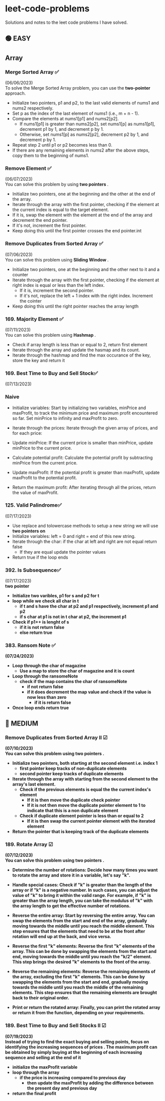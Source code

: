 # leet-code-problems
Solutions and notes to the leet code problems I have solved.

## 🟢 EASY

## Array

### Merge Sorted Array ✅
(06/06/2023) <br/>
To solve the Merge Sorted Array problem, you can use the <strong>two-pointer </strong> approach. 
- Initialize two pointers, p1 and p2, to the last valid elements of nums1 and nums2 respectively.
- Set p as the index of the last element of nums1 (i.e., m + n - 1).
- Compare the elements at nums1[p1] and nums2[p2].
  - If nums1[p1] is greater than nums2[p2], set nums1[p] as nums1[p1], decrement p1 by 1, and decrement p by 1.
  - Otherwise, set nums1[p] as nums2[p2], decrement p2 by 1, and decrement p by 1.
- Repeat step 2 until p1 or p2 becomes less than 0.
- If there are any remaining elements in nums2 after the above steps, copy them to the beginning of nums1.

### Remove Element ✅
(06/07/2023) <br/>
You can solve this problem by using <strong>two pointers </strong>. 
- Initialize two pointers, one at the beginning and the other at the end of the array.
- Iterate through the array with the first pointer, checking if the element at the current index is equal to the target element.
- If it is, swap the element with the element at the end of the array and decrement the end pointer.
- If it's not, increment the first pointer.
- Keep doing this until the first pointer crosses the end pointer.int

### Remove Duplicates from Sorted Array ✅ 
(07/06/2023) <br/>
You can solve this problem using <strong> Sliding Window </strong>.
 - Initialize two pointers, one at the beginning and the other next to it and a counter
- Iterate through the array with the first pointer, checking if the element at right index is equal or less than the left index.
  - If it is, increment the second pointer.
  - If it's not, replace the left + 1 index with the right index. Increment the cointer
- Keep doing this until the right pointer reaches the array length


### 169. Majority Element ✅ 
(07/11/2023) <br/>
You can solve this problem using <strong> Hashmap </strong>.
- Check if array length is less than or equal to 2, return first element
- Iterate through the array and update the hasmap and its count.
- Iterate through the hashmap and find the max occurance of the key, store the key and return it

### 169. Best Time to Buy and Sell Stock✅ 
(07/13/2023) <br/>
 ### Naive
- Initialize variables: Start by initializing two variables, minPrice and maxProfit, to track the minimum price and maximum profit encountered so far. Set minPrice to infinity and maxProfit to zero.

- Iterate through the prices: Iterate through the given array of prices, and for each price:

- Update minPrice: If the current price is smaller than minPrice, update minPrice to the current price.
- Calculate potential profit: Calculate the potential profit by subtracting minPrice from the current price.
- Update maxProfit: If the potential profit is greater than maxProfit, update maxProfit to the potential profit.
- Return the maximum profit: After iterating through all the prices, return the value of maxProfit.

### 125. Valid Palindrome✅ 
(07/17/2023) <br/>

- Use replace and tolowercase methods to setup a new string we will use <strong> two pointers on </strong>
- Initialize variables: left = 0 and right = end of this new string.
- Iterate through the char: if the char at left and right are not equal return false
   - If they are equal update the pointer values
 - Return true if the loop ends

### 392. Is Subsequence✅ 
(07/17/2023) <br/>
<strong> two pointer </stromg>
- Initialize two varibles, p1 for s and p2 for t
- loop while we check all char in t
    - if t and s have the char at p2 and p1 respectively, increment p1 and p2
    - if s char at p1 is not in t char at p2, the increment p1
- Check if p1++ is lenght of s
    - if it is not return false
    - else return true
 
### 383. Ransom Note ✅ 
(07/24/2023) <br/>

- Loop through the char of magazine
  - Use a map to store the char of magazine and it is count
- Loop through the ransomeNote
  - check if the map contains the char of ransomeNote
    - if not return false
    - if it does decrement the map value and check if the value is now less than zero
      - if it is return false
- Once loop ends return true  

## 🔵 MEDIUM

### Remove Duplicates from Sorted Array II ☑
(07/10/2023) <br/>
You can solve this problem using <strong> two pointers </strong>.
 - Initialize two pointers, both starting at the second element i.e. index 1
   - first pointer keep tracks of non-duplicate elements
   - second pointer keep tracks of duplicate elements 
- Iterate through the array with starting from the second element to the array's last element.
  - Check if the previous elements is equal the the current index's element
    - If it is then move the duplicate check pointer
    - If it is not then move the duplicate pointer element to 1 to indicate that this is a non duplicate element
  - Check if duplicate element pointer is less than or equal to 2
    - If it is then swap the current pointer element with the iterated element
- Return the pointer that is keeping track of the duplicate elements


### 189. Rotate Array ☑
(07/12/2023) <br/>
You can solve this problem using <strong> two pointers </strong>.
- Determine the number of rotations: Decide how many times you want to rotate the array and store it in a variable, let's say "k".

- Handle special cases: Check if "k" is greater than the length of the array or if "k" is a negative number. In such cases, you can adjust the value of "k" to bring it within the valid range. For example, if "k" is greater than the array length, you can take the modulus of "k" with the array length to get the effective number of rotations.

- Reverse the entire array: Start by reversing the entire array. You can swap the elements from the start and end of the array, gradually moving towards the middle until you reach the middle element. This step ensures that the elements that need to be at the front after rotation will end up at the back, and vice versa.

- Reverse the first "k" elements: Reverse the first "k" elements of the array. This can be done by swapping the elements from the start and end, moving towards the middle until you reach the "k/2" element. This step brings the desired "k" elements to the front of the array.

- Reverse the remaining elements: Reverse the remaining elements of the array, excluding the first "k" elements. This can be done by swapping the elements from the start and end, gradually moving towards the middle until you reach the middle of the remaining elements. This step ensures that the remaining elements are brought back to their original order.

- Print or return the rotated array: Finally, you can print the rotated array or return it from the function, depending on your requirements.

### 189. Best Time to Buy and Sell Stocks II ☑
(07/19/2023) <br/>
Instead of trying to find the exact buying and selling points, <strong> focus on identifying the increasing sequences of prices </strong>. The maximum profit can be obtained by simply buying at the beginning of each increasing sequence and selling at the end of it

- initialize the maxProfit variable
- loop through the array
   - if the price is increasing compared to previous day
     - then update the maxProfit by adding the difference between the present day and previous day
 - return the final profit



